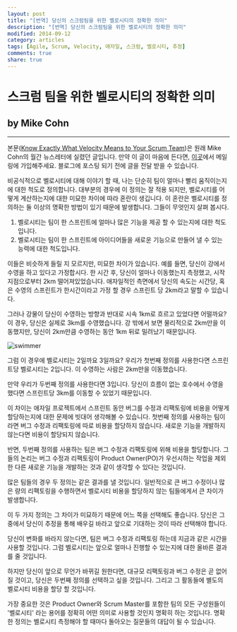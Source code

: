 ```yaml
---
layout: post
title: "[번역] 당신의 스크럼팀을 위한 벨로시티의 정확한 의미"
description: "[번역] 당신의 스크럼팀을 위한 벨로시티의 정확한 의미"
modified: 2014-09-12
category: articles
tags: [Agile, Scrum, Velocity, 애자일, 스크럼, 벨로시티, 추정]
comments: true
share: true
---
```

# 스크럼 팀을 위한 벨로시티의 정확한 의미
## by Mike Cohn

---

본문([Know Exactly What Velocity Means to Your Scrum Team](http://www.mountaingoatsoftware.com/blog/know-exactly-what-velocity-means-to-your-scrum-team))은 원래 Mike Cohn의 월간 뉴스레터에 실렸던 글입니다. 만약 이 글이 마음에 든다면, [이곳](http://mountaingoatsoftware.us4.list-manage.com/subscribe?u=69aab24b249d49f4eade10a9c&id=0b477a3c16)에서 메일링에 가입해주세요. 블로그에 포스팅 되기 전에 글을 전달 받을 수 있습니다.

비공식적으로 벨로시티에 대해 이야기 할 때, 나는 단순히 팀이 얼마나 빨리 움직이는지에 대한 척도로 정의합니다. 대부분의 경우에 이 정의는 잘 적용 되지만, 벨로시티를 어떻게 계산하는지에 대한 미묘한 차이에 따라 혼란이 생깁니다. 이 혼란은 벨로시티를 정의하는 둘 이상의 명확한 방법이 있기 때문에 발생합니다. 그들이 무엇인지 살펴 봅시다.

1. 벨로시티는 팀이 한 스프린트에 얼마나 많은 기능을 제공 할 수 있는지에 대한 척도입니다.
2. 벨로시티는 팀이 한 스프린트에 아이디어들을 새로운 기능으로 만들어 낼 수 있는 능력에 대한 척도입니다. 

이들은 비슷하게 들릴 지 모르지만, 미묘한 차이가 있습니다. 예를 들면, 당신이 강에서 수영을 하고 있다고 가정합시다. 한 시간 후, 당신이 얼마나 이동했는지 측정했고, 시작 지점으로부터 2km 떨어져있었습니다. 애자일적인 측면에서 당신의 속도는 시간당, 혹은 수영의 스프린트가 한시간이라고 가정 할 경우 스프린트 당 2km라고 말할 수 있습니다. 

그러나 강물이 당신이 수영하는 방향과 반대로 시속 1km로 흐르고 있었다면 어떨까요? 이 경우, 당신은 실제로 3km를 수영했습니다. 강 밖에서 보면 물리적으로 2km만을 이동했지만, 당신이 2km만큼 수영하는 동안 1km 뒤로 밀려났기 때문입니다.

![swimmer](http://www.mountaingoatsoftware.com/uploads/blog/swimmer.jpg)

그럼 이 경우에 벨로시티는 2일까요 3일까요? 우리가 첫번째 정의를 사용한다면 스프린트당 벨로시티는 2입니다. 이 수영하는 사람은 2km만을 이동했습니다.

만약 우리가 두번째 정의를 사용한다면 3입니다. 당신이 흐름이 없는 호수에서 수영을 했다면 스프린트당 3km를 이동할 수 있었기 때문입니다.

이 차이는 애자일 프로젝트에서 스프린트 동안 버그를 수정과 리팩토링에 비용을 어떻게 할당하는지에 대한 문제에 빗대어 생각해볼 수 있습니다. 첫번째 정의를 사용하는 팀이라면 버그 수정과 리팩토링에 따로 비용을 할당하지 않습니다. 새로운 기능을 개발하지 않는다면 비용이 할당되지 않습니다.

반면, 두번째 정의를 사용하는 팀은 버그 수정과 리팩토링에 위해 비용을 할당합니다. 그들의 논리는 버그 수정과 리팩토링이 Product Owner(PO)가 우선시하는 작업을 제외한 다른 새로운 기능을 개발하는 것과 같이 생각할 수 있다는 것입니다.

많은 팀들의 경우 두 정의는 같은 결과를 낼 것입니다. 일반적으로 큰 버그 수정이나 많은 량의 리팩토링을 수행하면서 벨로시티 비용을 할당하지 않는 팀들에게서 큰 차이가 발생합니다. 

이 두 가지 정의는 그 차이가 미묘하기 때문에 어느 쪽을 선택해도 좋습니다. 당신은 그 중에서 당신이 추정을 통해 배우길 바라고 앞으로 기대하는 것이 따라 선택해야 합니다. 

당신이 변화를 바라지 않는다면, 팀은 버그 수정과 리팩토링 하는데 지금과 같은 시간을 사용할 것입니다. 그럼 벨로시티는 앞으로 얼마나 진행할 수 있는지에 대한 올바른 결과를 줄 것입니다. 

하지만 당신이 앞으로 무언가 바뀌길 원한다면, 대규모 리팩토링과 버그 수정은 곧 없어질 것이고, 당신은 두번째 정의를 선택하고 싶을 것입니다. 그리고 그 활동들에 별도의 벨로시티 비용을 할당 할 것입니다.

가장 중요한 것은 Product Owner와 Scrum Master를 포함한 팀의 모든 구성원들이 '벨로시티' 라는 용어를 정확히 어떤 의미로 사용할 것인지 명확히 하는 것입니다. 명확한 정의는 벨로시티 측정해야 할 때마다 돌아오는 질문들의 대답이 될 수 있습니다.
